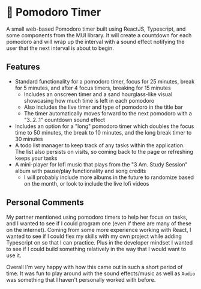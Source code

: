 # :tomato: Pomodoro Timer

A small web-based Pomodoro timer built using ReactJS, Typescript, and some components from the MUI library. It will create a countdown for each pomodoro and will wrap up the interval with a sound effect notifying the user that the next interval is about to begin.

## Features
- Standard functionality for a pomodoro timer, focus for 25 minutes, break for 5 minutes, and after 4 focus timers, breaking for 15 minutes
  - Includes an onscreen timer and a sand hourglass-like visual showcasing how much time is left in each pomodoro
  - Also includes the live timer and type of pomodoro in the title bar
  - The timer automatically moves forward to the next pomodoro with a "3..2..1" countdown sound effect
- Includes an option for a "long" pomodoro timer which doubles the focus time to 50 minutes, the break to 10 minutes, and the long break timer to 30 minutes
- A todo list manager to keep track of any tasks within the application. The list also persists on visits, so coming back to the page or refreshing keeps your tasks
- A mini-player for lofi music that plays from the "3 Am. Study Session" album with pause/play functionality and song credits
  - I will probably include more albums in the future to randomize based on the month, or look to include the live lofi videos

## Personal Comments

My partner mentioned using pomodoro timers to help her focus on tasks, and I wanted to see if I could program one (even if there are many of these on the internet). Coming from some more experience working with React, I wanted to see if I could flex my skills with my own project while adding Typescript on so that I can practice. Plus in the developer mindset I wanted to see if I could build something relatively in the way that I would want to use it.

Overall I'm very happy with how this came out in such a short period of time. It was fun to play around with the sound effects/music as well as `Audio` was something that I haven't personally worked with before.
